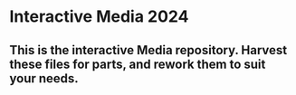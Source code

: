 # Interactive Media 2024

## This is the interactive Media repository. Harvest these files for parts, and rework them to suit your needs.
